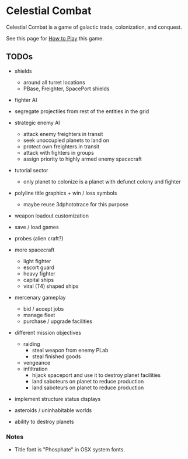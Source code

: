 # Celestial Combat

Celestial Combat is a game of galactic trade, colonization, and conquest. 

See this page for [How to Play](how-to-play.html) this game.

## TODOs

- shields
    - around all turret locations
    - PBase, Freighter, SpacePort shields

- fighter AI
- segregate projectiles from rest of the entities in the grid

- strategic enemy AI
    - attack enemy freighters in transit
    - seek unoccupied planets to land on
    - protect own freighters in transit
    - attack with fighters in groups
    - assign priority to highly armed enemy spacecraft
    
- tutorial sector
    - only planet to colonize is a planet with defunct colony and fighter 

- polyline title graphics + win / loss symbols    
    - maybe reuse 3dphototrace for this purpose 

- weapon loadout customization
- save / load games

- probes (alien craft?)

- more spacecraft
    - light fighter
    - escort guard 
    - heavy fighter
    - capital ships
    - viral (T4) shaped ships

- mercenary gameplay
    - bid / accept jobs
    - manage fleet
    - purchase / upgrade facilities

- different mission objectives
    - raiding
        - steal weapon from enemy PLab
        - steal finished goods
    - vengeance
    - infiltration
        - hijack spaceport and use it to destroy planet facilities
        - land saboteurs on planet to reduce production
        - land saboteurs on planet to reduce production
 
    

- implement structure status displays
- asteroids / uninhabitable worlds
- ability to destroy planets

### Notes
- Title font is "Phosphate" in OSX system fonts.